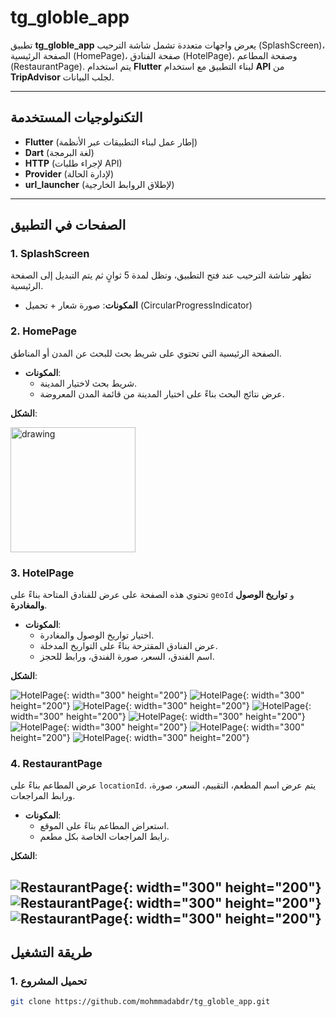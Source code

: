 # tg_globle_app

تطبيق **tg_globle_app** يعرض واجهات متعددة تشمل شاشة الترحيب (SplashScreen)، الصفحة الرئيسية (HomePage)، صفحة الفنادق (HotelPage)، وصفحة المطاعم (RestaurantPage). يتم استخدام **Flutter** لبناء التطبيق مع استخدام **API** من **TripAdvisor** لجلب البيانات.

---

## التكنولوجيات المستخدمة

- **Flutter** (إطار عمل لبناء التطبيقات عبر الأنظمة)
- **Dart** (لغة البرمجة)
- **HTTP** (لإجراء طلبات API)
- **Provider** (لإدارة الحالة)
- **url_launcher** (لإطلاق الروابط الخارجية)

---

## الصفحات في التطبيق

### 1. **SplashScreen**

تظهر شاشة الترحيب عند فتح التطبيق، وتظل لمدة 5 ثوانٍ ثم يتم التبديل إلى الصفحة الرئيسية.

- **المكونات**: صورة شعار + تحميل (CircularProgressIndicator)



### 2. **HomePage**

الصفحة الرئيسية التي تحتوي على شريط بحث للبحث عن المدن أو المناطق.

- **المكونات**: 
  - شريط بحث لاختيار المدينة.
  - عرض نتائج البحث بناءً على اختيار المدينة من قائمة المدن المعروضة.

**الشكل**:


<img src="pagescreen/home.png" alt="drawing" width="200"/>


### 3. **HotelPage**

تحتوي هذه الصفحة على عرض للفنادق المتاحة بناءً على `geoId` و **تواريخ الوصول والمغادرة**.

- **المكونات**: 
  - اختيار تواريخ الوصول والمغادرة.
  - عرض الفنادق المقترحة بناءً على التواريخ المدخلة.
  - اسم الفندق، السعر، صورة الفندق، ورابط للحجز.

**الشكل**:

![HotelPage](pagescreen/hotel1.png){: width="300" height="200"}
![HotelPage](pagescreen/hotel2.png){: width="300" height="200"}
![HotelPage](pagescreen/hotel3.png){: width="300" height="200"}
![HotelPage](pagescreen/hotel4.png){: width="300" height="200"}
![HotelPage](pagescreen/hotel5.png){: width="300" height="200"}
![HotelPage](pagescreen/hotel6.png){: width="300" height="200"}
![HotelPage](pagescreen/hotel7.png){: width="300" height="200"}
![HotelPage](pagescreen/hotel8.png){: width="300" height="200"}


### 4. **RestaurantPage**

عرض المطاعم بناءً على `locationId`. يتم عرض اسم المطعم، التقييم، السعر، صورة، ورابط المراجعات.

- **المكونات**: 
  - استعراض المطاعم بناءً على الموقع.
  - رابط المراجعات الخاصة بكل مطعم.

**الشكل**:

![RestaurantPage](pagescreen/re1.png){: width="300" height="200"}
![RestaurantPage](pagescreen/re2.png){: width="300" height="200"}
![RestaurantPage](pagescreen/re3.png){: width="300" height="200"}
---

## طريقة التشغيل

### 1. تحميل المشروع

```bash
git clone https://github.com/mohmmadabdr/tg_globle_app.git
